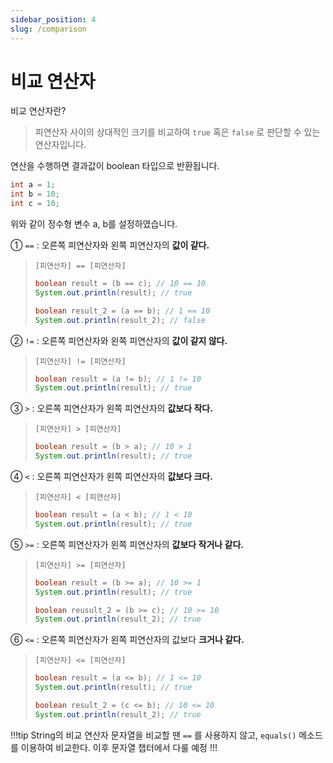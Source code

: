 ```yaml
---
sidebar_position: 4
slug: /comparison
---
```


# 비교 연산자

비교 연산자란?

> 피연산자 사이의 상대적인 크기를 비교하여 `true` 혹은 `false` 로 판단할 수 있는 연산자입니다.

연산을 수행하면 결과값이 boolean 타입으로 반환됩니다.

```java
int a = 1;
int b = 10;
int c = 10;
```
위와 같이 정수형 변수 a, b를 설정하였습니다.

① `==` : 오른쪽 피연산자와 왼쪽 피연산자의 **값이 같다.**
> `[피연산자] == [피연산자]`
> ```java
> boolean result = (b == c); // 10 == 10
> System.out.println(result); // true
> 
> boolean result_2 = (a == b); // 1 == 10
> System.out.println(result_2); // false
>```

② `!=` : 오른쪽 피연산자와 왼쪽 피연산자의 **값이 같지 않다.**
> `[피연산자] != [피연산자]`
> ```java
> boolean result = (a != b); // 1 != 10
> System.out.println(result); // true
>```

③ `>` : 오른쪽 피연산자가 왼쪽 피연산자의 **값보다 작다.**

>`[피연산자] > [피연산자]`
> ```java
> boolean result = (b > a); // 10 > 1
> System.out.println(result); // true
>```


④ `<` : 오른쪽 피연산자가 왼쪽 피연산자의 **값보다 크다.**

> `[피연산자] < [피연산자]`
> ```java
> boolean result = (a < b); // 1 < 10
> System.out.println(result); // true
>```

⑤ `>=` : 오른쪽 피연산자가 왼쪽 피연산자의 **값보다 작거나 같다.**

>`[피연산자] >= [피연산자]`
> ```java
> boolean result = (b >= a); // 10 >= 1
> System.out.println(result); // true
> 
> boolean reusult_2 = (b >= c); // 10 >= 10
> System.out.println(result_2); // true
>```

⑥ `<=` : 오른쪽 피연산자가 왼쪽 피연산자의 값보다 **크거나 같다.**

> `[피연산자] <= [피연산자]`
> ```java
> boolean result = (a <= b); // 1 <= 10
> System.out.println(result); // true
> 
> boolean result_2 = (c <= b); // 10 <= 10
> System.out.println(result_2); // true
>```


!!!tip String의 비교 연산자
문자열을 비교할 땐 `==` 를 사용하지 않고, `equals()` 메소드를 이용하여 비교한다.
이후 문자열 챕터에서 다룰 예정
!!!
